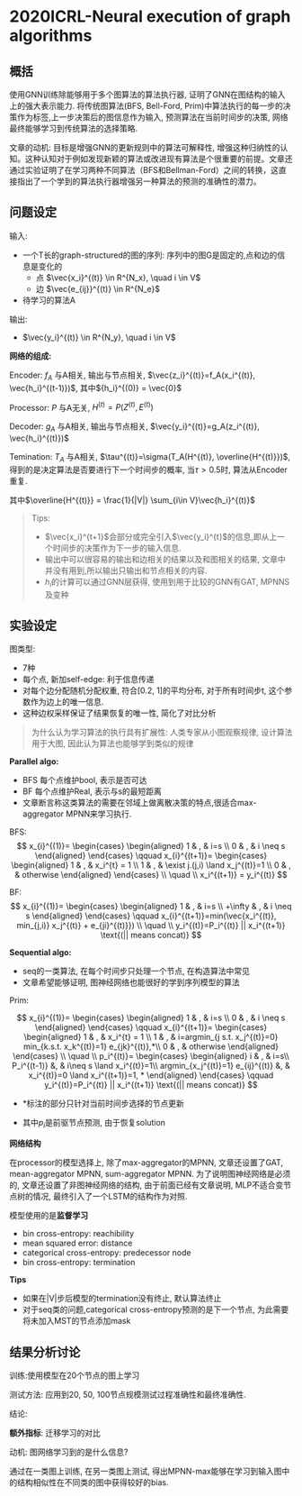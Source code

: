# 2020ICRL-Neural execution of graph algorithms

## 概括
使用GNN训练除能够用于多个图算法的算法执行器, 证明了GNN在图结构的输入上的强大表示能力.
将传统图算法(BFS, Bell-Ford, Prim)中算法执行的每一步的决策作为标签,上一步决策后的图信息作为输入, 预测算法在当前时间步的决策, 网络最终能够学习到传统算法的选择策略.

文章的动机: 目标是增强GNN的更新规则中的算法可解释性, 增强这种归纳性的认知。这种认知对于例如发现新颖的算法或改进现有算法是个很重要的前提。文章还通过实验证明了在学习两种不同算法（BFS和Bellman-Ford）之间的转换，这直接指出了一个学到的算法执行器增强另一种算法的预测的准确性的潜力。

## 问题设定
输入: 
- 一个T长的graph-structured的图的序列: 序列中的图G是固定的,点和边的信息是变化的
  - 点 $\vec{x_i}^{(t)} \in R^{N_x}, \quad i \in V$
  - 边 $\vec{e_{ij}}^{(t)} \in R^{N_e}$
- 待学习的算法A

输出:
- $\vec{y_i}^{(t)} \in R^{N_y}, \quad i \in V$

**网络的组成:**

Encoder: $f_A$ 与A相关, 输出与节点相关, $\vec{z_i}^{(t)}=f_A(x_i^{(t)}, \vec{h_i}^{(t-1)})$, 其中${h_i}^{(0)} = \vec{0}$

Processor: $P$ 与A无关, $H^{(t)}=P(Z^{(t)}, E^{(t)})$

Decoder: $g_A$ 与A相关, 输出与节点相关, $\vec{y_i}^{(t)}=g_A(z_i^{(t)}, \vec{h_i}^{(t)})$

Temination: $T_A$ 与A相关, $\tau^{(t)}=\sigma(T_A(H^{(t)}, \overline{H^{(t)}})$, 得到的是决定算法是否要进行下一个时间步的概率, 当$\tau > 0.5$时, 算法从Encoder重复.

其中$\overline{H^{(t)}} = \frac{1}{|V|} \sum_{i\in V}\vec{h_i}^{(t)}$

> Tips:
> 
> - $\vec{x_i}^{t+1}$会部分或完全引入$\vec{y_i}^{t}$的信息,即从上一个时间步的决策作为下一步的输入信息.
> - 输出中可以很容易的输出和边相关的结果以及和图相关的结果, 文章中并没有用到,所以输出只输出和节点相关的内容.
> - $h_i$的计算可以通过GNN层获得, 使用到用于比较的GNN有GAT, MPNNS及变种

## 实验设定
图类型:
- 7种
- 每个点, 新加self-edge: 利于信息传递
- 对每个边分配随机分配权重, 符合[0.2, 1]的平均分布, 对于所有时间步t, 这个参数作为边上的唯一信息.
- 这种边权采样保证了结果恢复的唯一性, 简化了对比分析

> 为什么认为学习算法的执行具有扩展性: 人类专家从小图观察规律, 设计算法用于大图, 因此认为算法也能够学到类似的规律

**Parallel algo:**
- BFS 每个点维护bool, 表示是否可达
- BF 每个点维护Real, 表示与s的最短距离
- 文章断言称这类算法的需要在邻域上做离散决策的特点,很适合max-aggregator MPNN来学习执行.

BFS:
$$
x_{i}^{(1)}=
\begin{cases}
\begin{aligned}
1 & , & i=s \\
0 & , & i \neq s
\end{aligned}
\end{cases}
\qquad
x_{i}^{(t+1)}=
\begin{cases}
\begin{aligned}
1 & , & x_i^{t} = 1 \\
1 & , & \exist j.(j,i) \land x_j^{(t)}=1 \\
0 & , & otherwise
\end{aligned}
\end{cases}
\\ \quad
\\
x_i^{(t+1)} = y_i^{(t)}
$$

BF:
$$
x_{i}^{(1)}=
\begin{cases}
\begin{aligned}
1 & , & i=s \\
+\infty & , & i \neq s
\end{aligned}
\end{cases}
\qquad
x_{i}^{(t+1)}=min(\vec{x_i^{(t)}, min_{j,i)} x_j^{(t)} + e_{ji}^{(t)}})
\\ \quad
\\
y_i^{(t)}=P_i^{(t)} || x_i^{(t+1)} \text{(|| means concat)}
$$

**Sequential algo:**
- seq的一类算法, 在每个时间步只处理一个节点, 在构造算法中常见
- 文章希望能够证明, 图神经网络也能很好的学到序列模型的算法

Prim:

$$
x_{i}^{(1)}=
\begin{cases}
\begin{aligned}
1 & , & i=s \\
0 & , & i \neq s
\end{aligned}
\end{cases}
\qquad
x_{i}^{(t+1)}=
\begin{cases}
\begin{aligned}
1 & , & x_i^{t} = 1 \\
1 & , & i=argmin_{j s.t. x_j^{(t)}=0} min_{k.s.t. x_k^{(t)}=1} e_{jk}^{(t)},*\\
0 & , & otherwise
\end{aligned}
\end{cases}
\\ \quad
\\
p_i^{(t)}=
\begin{cases}
\begin{aligned}
i & , & i=s\\
P_i^{(t-1)} &, & i\neq s \land x_i^{(t)}=1\\
argmin_{x_j^{(t)}=1} e_{ij}^{(t)} &, & x_i^{(t)}=0 \land x_i^{(t+1)}=1, *
\end{aligned}
\end{cases}
\qquad
y_i^{(t)}=P_i^{(t)} || x_i^{(t+1)} \text{(|| means concat)}
$$

* \*标注的部分只针对当前时间步选择的节点更新

* 其中$p_i$是前驱节点预测, 由于恢复solution

**网络结构**

在processor的模型选择上, 除了max-aggregator的MPNN, 文章还设置了GAT, mean-aggregator MPNN, sum-aggregator MPNN. 为了说明图神经网络是必须的, 文章还设置了非图神经网络的结构, 由于前面已经有文章说明, MLP不适合变节点树的情况, 最终引入了一个LSTM的结构作为对照.

模型使用的是**监督学习**
- bin cross-entropy: reachibility
- mean squared error: distance
- categorical cross-entropy: predecessor node
- bin cross-entropy: termination

**Tips**
- 如果在|V|步后模型的termination没有终止, 默认算法终止
- 对于seq类的问题,categorical cross-entropy预测的是下一个节点, 为此需要将未加入MST的节点添加mask

## 结果分析讨论

训练:使用模型在20个节点的图上学习

测试方法: 应用到20, 50, 100节点规模测试过程准确性和最终准确性.

结论:

**额外指标**: 迁移学习的对比

动机: 图网络学习到的是什么信息?

通过在一类图上训练, 在另一类图上测试, 得出MPNN-max能够在学习到输入图中的结构相似性在不同类的图中获得较好的bias.
